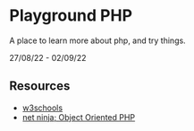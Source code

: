 # Playground PHP

A place to learn more about php, and try things. 

27/08/22 - 02/09/22

## Resources

- [w3schools](https://www.w3schools.com/php/)
- [net ninja; Object Oriented PHP](https://www.youtube.com/playlist?list=PL4cUxeGkcC9hNpT-yVAYxNWOmxjxL51Hy)

<!-- 

https://www.php.net/manual/en/

https://www.youtube.com/watch?v=OK_JCtrrv-c
https://www.youtube.com/watch?v=2eebptXfEvw

https://www.youtube.com/playlist?list=PL4cUxeGkcC9gksOX3Kd9KPo-O68ncT05o 

-->
